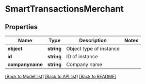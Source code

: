 # SmartTransactionsMerchant

## Properties
Name | Type | Description | Notes
------------ | ------------- | ------------- | -------------
**object** | **string** | Object type of instance | 
**id** | **string** | ID of instance | 
**companyname** | **string** | Company name | 

[[Back to Model list]](../README.md#documentation-for-models) [[Back to API list]](../README.md#documentation-for-api-endpoints) [[Back to README]](../../README.md)


